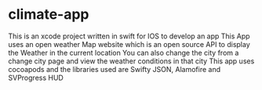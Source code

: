 # climate-app


This is an xcode project written in swift for IOS to develop an app
This App uses an open weather Map website which is an open source API to display the Weather in the current location
You can also change the city from a change city page and view the weather conditions in that city
This app uses cocoapods and the libraries used are Swifty JSON, Alamofire and SVProgress HUD
